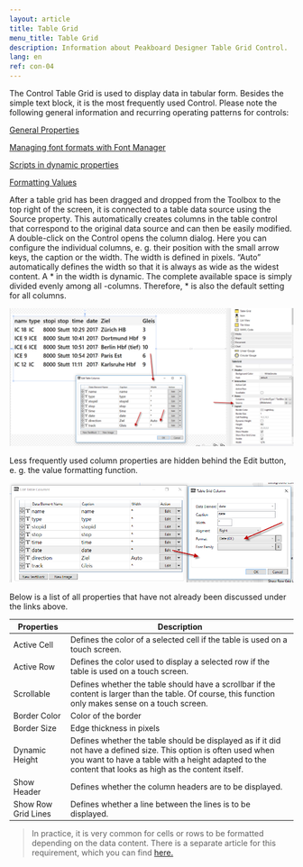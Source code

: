 ```yaml
---
layout: article
title: Table Grid   
menu_title: Table Grid
description: Information about Peakboard Designer Table Grid Control.
lang: en
ref: con-04
---
```


The Control Table Grid is used to display data in tabular form. Besides the simple text block, it is the most frequently used Control. Please note the following general information and recurring operating patterns for controls:

[General Properties](/controls/01-en-general-properties.html)

[Managing font formats with Font Manager](/misc/05-en-custom-fonts.html)

[Scripts in dynamic properties](/scripting/02-en-dynamic-properties.html)

[Formatting Values](/misc/03-en-formating-values.html)

After a table grid has been dragged and dropped from the Toolbox to the top right of the screen, it is connected to a table data source using the Source property. This automatically creates columns in the table control that correspond to the original data source and can then be easily modified. A double-click on the Control opens the column dialog. Here you can configure the individual columns, e. g. their position with the small arrow keys, the caption or the width. The width is defined in pixels. “Auto” automatically defines the width so that it is always as wide as the widest content. A * in the width is dynamic. The complete available space is simply divided evenly among all -columns. Therefore, * is also the default setting for all columns.

![image_1](/assets/images/Controls/Table-Grid/ControlsTableGrid01.png)

Less frequently used column properties are hidden behind the Edit button, e. g. the value formatting function.

![image_1](/assets/images/Controls/Table-Grid/ControlsTableGrid02.png)

Below is a list of all properties that have not already been discussed under the links above.

| Properties  |	Description |
|-------------|---------------|
| Active Cell |	  Defines the color of a selected cell if the table is used on a touch screen. |
| Active Row  |	  Defines the color used to display a selected row if the table is used on a touch screen. |
| Scrollable  |	 Defines whether the table should have a scrollbar if the content is larger than the table. Of course, this function only makes sense on a touch screen. |
| Border Color |	Color of the border |
| Border Size |	Edge thickness in pixels |
| Dynamic Height |	Defines whether the table should be displayed as if it did not have a defined size. This option is often used when you want to have a table with a height adapted to the content that looks as high as the content itself. |
| Show Header |	Defines whether the column headers are to be displayed. |
| Show Row Grid Lines |	Defines whether a line between the lines is to be displayed. |

> In practice, it is very common for cells or rows to be formatted depending on the data content. There is a separate article for this requirement, which you can find [here.](/scripting/05-en-formating-table-grid.html)
